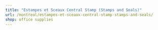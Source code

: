 ```yaml
---
title: "Estampes et Sceaux Central Stamp (Stamps and Seals)"
url: /montreal/estampes-et-sceaux-central-stamp-stamps-and-seals/
shop: office supplies
---
```

